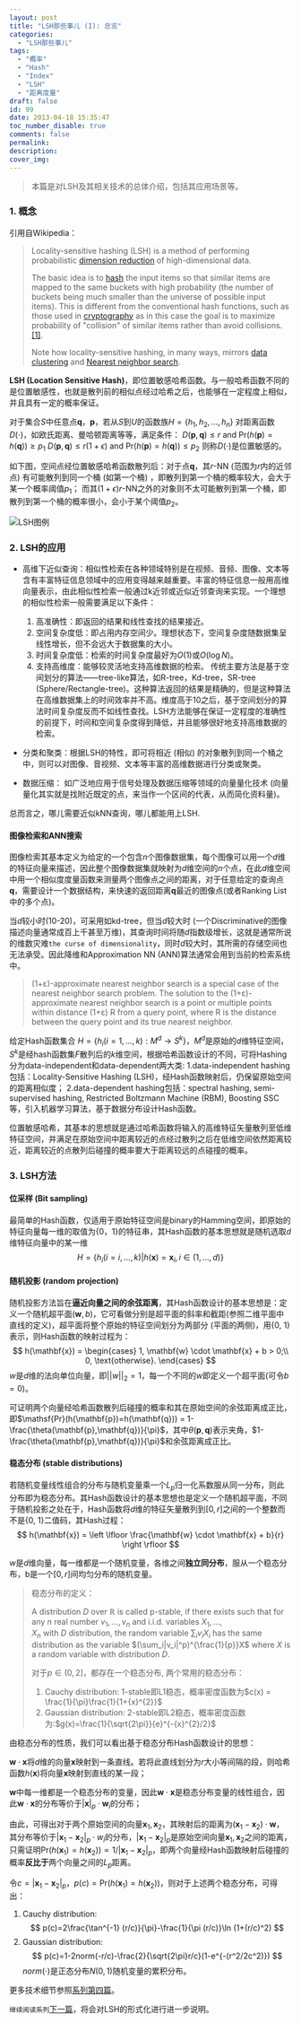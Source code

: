 ```yaml
---
layout: post
title: "LSH那些事儿 (I): 总览"
categories:
  - "LSH那些事儿"
tags:
  - "概率"
  - "Hash"
  - "Index"
  - "LSH"
  - "距离度量"
draft: false
id: 99
date: 2013-04-18 15:35:47
toc_number_disable: true
comments: false
permalink:
description:
cover_img:
---
```


> 本篇是对LSH及其相关技术的总体介绍，包括其应用场景等。

###  1. 概念

引用自Wikipedia：
> Locality-sensitive hashing (LSH) is a method of performing probabilistic [dimension reduction](http://en.wikipedia.org/wiki/Dimension_reduction) of high-dimensional data.
>
>
> The basic idea is to [hash](http://en.wikipedia.org/wiki/Hash_Function) the input items so that similar items are mapped to the same buckets with high probability (the number of buckets being much smaller than the universe of possible input items). This is different from the conventional hash functions, such as those used in [cryptography](http://en.wikipedia.org/wiki/Cryptography) as in this case the goal is to maximize probability of "collision" of similar items rather than avoid collisions.[&#91;1&#93;](http://en.wikipedia.org/wiki/Locality-sensitive_hashing#cite_note-1).
>
>
> Note how locality-sensitive hashing, in many ways, mirrors [data clustering](http://en.wikipedia.org/wiki/Cluster_analysis) and [Nearest neighbor search](http://en.wikipedia.org/wiki/Nearest_neighbor_search).

**LSH (Location Sensitive Hash)**，即位置敏感哈希函数。与一般哈希函数不同的是位置敏感性，也就是散列前的相似点经过哈希之后，也能够在一定程度上相似，并且具有一定的概率保证。

对于集合$S$中任意点$\mathbf{q}$，$\mathbf{p}$，若从$S$到$U$的函数族$H=\{h_1, h_2, \ldots, h_n\}$ 对距离函数 $D(\cdot)$，如欧氏距离、曼哈顿距离等等，满足条件：
$D(\mathbf{p},\mathbf{q}) \leq r~\text{and}~\mathsf{Pr}(h(\mathbf{p}) = h(\mathbf{q})) \geq p_1$
$D(\mathbf{p},\mathbf{q}) \leq r(1+\epsilon)~\text{and}~\mathsf{Pr}(h(\mathbf{p}) = h(\mathbf{q})) \leq p_2$
则称$D(\cdot)$是位置敏感的。

如下图，空间点经位置敏感哈希函数散列后：对于点$\mathbf{q}$，其$r$-NN (范围为$r$内的近邻点) 有可能散列到同一个桶 (如第一个桶) ，即散列到第一个桶的概率较大，会大于某一个概率阈值$p_1$； 而其$(1+\epsilon)r$-NN之外的对象则不太可能散列到第一个桶，即散列到第一个桶的概率很小，会小于某个阈值$p_2$。

![LSH图例](lsh-example.png)

###  2. LSH的应用

- 高维下近似查询：相似性检索在各种领域特别是在视频、音频、图像、文本等含有丰富特征信息领域中的应用变得越来越重要。丰富的特征信息一般用高维向量表示，由此相似性检索一般通过k近邻或近似近邻查询来实现。一个理想的相似性检索一般需要满足以下条件：
  1.  高准确性：即返回的结果和线性查找的结果接近。
  2.  空间复杂度低：即占用内存空间少。理想状态下，空间复杂度随数据集呈线性增长，但不会远大于数据集的大小。
  3.  时间复杂度低：检索的时间复杂度最好为$O(1)$或$O(\log {N})$。
  4.  支持高维度：能够较灵活地支持高维数据的检索。
  传统主要方法是基于空间划分的算法——tree-like算法，如R-tree，Kd-tree，SR-tree (Sphere/Rectangle-tree)。这种算法返回的结果是精确的，但是这种算法在高维数据集上的时间效率并不高。维度高于10之后，基于空间划分的算法时间复杂度反而不如线性查找。LSH方法能够在保证一定程度的准确性的前提下，时间和空间复杂度得到降低，并且能够很好地支持高维数据的检索。

- 分类和聚类：根据LSH的特性，即可将相近 (相似) 的对象散列到同一个桶之中，则可以对图像、音视频、文本等丰富的高维数据进行分类或聚类。

- 数据压缩： 如广泛地应用于信号处理及数据压缩等领域的向量量化技术 (向量量化其实就是找附近既定的点，来当作一个区间的代表，从而简化资料量)。


总而言之，哪儿需要近似kNN查询，哪儿都能用上LSH.

####  图像检索和ANN搜索

图像检索其基本定义为给定的一个包含$n$个图像数据集，每个图像可以用一个$d$维的特征向量来描述，因此整个图像数据集就映射为$d$维空间的$n$个点，在此$d$维空间中用一个相似度度量函数来测量两个图像点之间的距离，对于任意给定的查询点$\mathbf{q}$，需要设计一个数据结构，来快速的返回距离$\mathbf{q}$最近的图像点(或者Ranking List中的多个点)。

当$d$较小时(10-20)，可采用如kd-tree，但当$d$较大时 (一个Discriminative的图像描述向量通常成百上千甚至万维)，其查询时间将随$d$指数级增长，这就是通常所说的维数灾难`the curse of dimensionality`，同时$d$较大时，其所需的存储空间也无法承受。因此降维和Approximation NN (ANN)算法通常会用到当前的检索系统中。

> (1+ε)-approximate nearest neighbor search is a special case of the nearest neighbor search problem. The solution to the (1+ε)-approximate nearest neighbor search is a point or multiple points within distance (1+ε) R from a query point, where R is the distance between the query point and its true nearest neighbor.

给定Hash函数集合 $H = \{h_i (i = 1, \ldots, k): M^d  \rightarrow S^k\}$，$M^d$是原始的$d$维特征空间，$S^k$是经hash函数集$F$散列后的$k$维空间，根据哈希函数设计的不同，可将Hashing分为data-independent和data-dependent两大类:
1.data-independent hashing包括：Locality-Sensitive Hashing (LSH)，经Hash函数映射后，仍保留原始空间的距离相似度；
2.data-dependent hashing包括：spectral hashing, semi-supervised hashing, Restricted Boltzmann Machine (RBM), Boosting SSC等，引入机器学习算法，基于数据分布设计Hash函数。

位置敏感哈希，其基本的思想就是通过哈希函数将输入的高维特征矢量散列至低维特征空间，并满足在原始空间中距离较近的点经过散列之后在低维空间依然距离较近，距离较近的点散列后碰撞的概率要大于距离较远的点碰撞的概率。

###  3. LSH方法

####  位采样 (Bit sampling)

最简单的Hash函数，仅适用于原始特征空间是binary的Hamming空间，即原始的特征向量每一维的取值为{0，1}的特征串，其Hash函数的基本思想就是随机选取$d$维特征向量中的某一维
$$
H = \{h_i(i = i, \ldots, k) | h(\mathbf{x}) = \mathbf{x}_i, i \in (1, \ldots, d)\}
$$

####  随机投影 (random projection)

随机投影方法旨在**逼近向量之间的余弦距离**，其Hash函数设计的基本思想是：定义一个随机超平面$(\mathbf{w},b)$，它可看做分别是超平面的斜率和截距(参照二维平面中直线的定义)，超平面将整个原始的特征空间划分为两部分 (平面的两侧)，用{0, 1}表示，则Hash函数的映射过程为：
$$
h(\mathbf{x}) =
\begin{cases}
1, \mathbf{w} \cdot \mathbf{x} + b > 0;\\
0, \text{otherwise}.
\end{cases}
$$
$w$是$d$维的法向单位向量，即$||w||_2 = 1$，每一个不同的$w$即定义一个超平面(可令$b = 0$)。

可证明两个向量经哈希函数散列后碰撞的概率和其在原始空间的余弦距离成正比，即$\mathsf{Pr}(h(\mathbf{p})=h(\mathbf{q})) = 1-\frac{\theta(\mathbf{p},\mathbf{q})}{\pi}$，其中$\theta(\mathbf{p},\mathbf{q})$表示夹角，$1-\frac{\theta(\mathbf{p},\mathbf{q})}{\pi}$和余弦距离成正比。

####  稳态分布 (stable distributions)

若随机变量线性组合的分布与随机变量乘一个$L_p$归一化系数服从同一分布，则此分布即为稳态分布。其Hash函数设计的基本思想也是定义一个随机超平面，不同于随机投影之处在于，Hash函数将$d$维的特征矢量散列到$[0,r]$之间的一个整数而不是{0, 1}二值码，其Hash过程：
$$
h(\mathbf{x}) = \left \lfloor \frac{\mathbf{w} \cdot \mathbf{x} + b}{r} \right \rfloor
$$

$w$是$d$维向量，每一维都是一个随机变量，各维之间**独立同分布**，服从一个稳态分布，b是一个$[0,r]$间均匀分布的随机变量。

> 稳态分布的定义：
>
> A distribution $D$ over $\mathbb{R}$ is called p-stable, if there exists such that for any $n$ real number $v_1, \ldots, v_n$ and i.i.d. variables $X_1,\ldots,X_n$ with $D$ distribution, the random variable $\sum_i v_i X_i$ has the same distribution as the variable $(\sum_i|v_i|^p)^{\frac{1}{p}}X$ where $X$ is a random variable with distribution $D$.
>
> 对于$p \in (0,2]$，都存在一个稳态分布, 两个常用的稳态分布：
> 1. Cauchy distribution: 1-stable即L1稳态，概率密度函数为$c(x) = \frac{1}{\pi}\frac{1}{1+{x}^{2}}$
> 2. Gaussian distribution: 2-stable即L2稳态，概率密度函数为:$g(x)=\frac{1}{\sqrt{2\pi}}{e}^{-{x}^{2}/2}$

由稳态分布的性质，我们可以看出基于稳态分布Hash函数设计的思想：

$\mathbf{w} \cdot \mathbf{x}$将$d$维的向量$\mathbf{x}$映射到一条直线。若将此直线划分为$r$大小等间隔的段，则哈希函数$h(\mathbf{x})$将向量$\mathbf{x}$映射到直线的某一段；

$\mathbf{w}$中每一维都是一个稳态分布的变量，因此$\mathbf{w} \cdot \mathbf{x}$是稳态分布变量的线性组合，因此$\mathbf{w} \cdot \mathbf{x}$的分布等价于${|\mathbf{x}|}_{p} \cdot \mathbf{w}_i$的分布；

由此，可得出对于两个原始空间的向量$\mathbf{x}_{1},\mathbf{x}_{2}$，其映射后的距离为$(\mathbf{x}_{1}-\mathbf{x}_{2}) \cdot \mathbf{w}$，其分布等价于${|\mathbf{x}_{1}-\mathbf{x}_{2}|}_{p} \cdot w_i$的分布，${|\mathbf{x}_{1}-\mathbf{x}_{2}|}_{p}$是原始空间向量$\mathbf{x}_{1},\mathbf{x}_{2}$之间的距离，只需证明$\mathsf{Pr}(h(\mathbf{x}_{1})=h(\mathbf{x}_{2})) \propto 1/{|\mathbf{x}_{1}-\mathbf{x}_{2}|}_{p}$，即两个向量经Hash函数映射后碰撞的概率**反比于**两个向量之间的$L_p$距离。

令$c={|\mathbf{x}_{1}-\mathbf{x}_{2}|}_{p}$，$p(c)=\mathsf{Pr}(h(\mathbf{x}_{1})=h(\mathbf{x}_{2}))$，则对于上述两个稳态分布，可得出：

1. Cauchy distribution:
$$
p(c)=2\frac{\tan^{-1} (r/c)}{\pi}-\frac{1}{\pi (r/c)}\ln (1+(r/c)^2)
$$
2. Gaussian distribution:
$$
p(c)=1-2norm(-r/c)-\frac{2}{\sqrt{2\pi}r/c}(1-e^{-(r^2/2c^2)})
$$
$norm(\cdot)$是正态分布$N(0,1)$随机变量的累积分布。

更多技术细节参照[系列第四篇](../LSH那些事儿4/)。

`继续阅读系列`[下一篇](../LSH那些事儿2/)，将会对LSH的形式化进行进一步说明。

